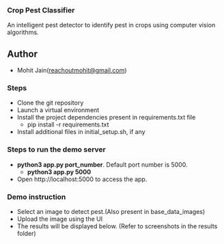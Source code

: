 ### Crop Pest Classifier 
An intelligent pest detector to identify pest in crops using computer vision algorithms. 

## Author 
- Mohit Jain(reachoutmohit@gmail.com)

### Steps
- Clone the git repository
- Launch a virtual environment
- Install the project dependencies present in requirements.txt file
	- pip install -r requirements.txt
- Install additional files in initial_setup.sh, if any

### Steps to run the demo server
- **python3 app.py port_number**. Default port number is 5000.
	- **python3 app.py 5000**
- Open http://localhost:5000 to access the app.

### Demo instruction
- Select an image to detect pest.(Also present in base_data_images)
- Upload the image using the UI
- The results will be displayed below. (Refer to screenshots in the results folder)
